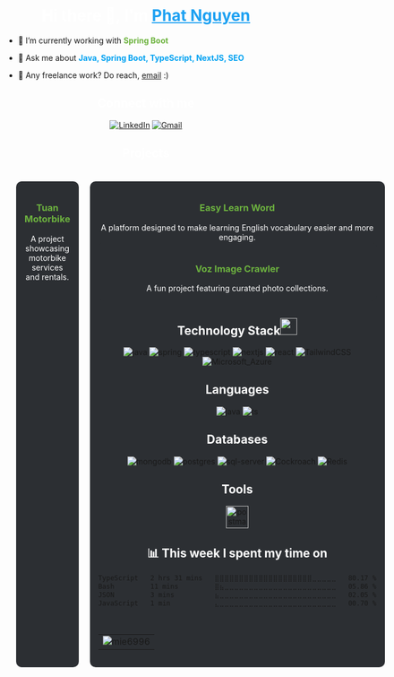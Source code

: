 

<h1 align="center" style="color: #ffffff;">Hi there 👋, I'm <a href="https://fb.com/mie6996" target="_blank" style="color: #1da1f2;">Phat Nguyen</a></h1>

- 🌱 I’m currently working with <span style="color: #6DB33F;">**Spring Boot**</span>

- 💬 Ask me about <span style="color: #00a1f1;">**Java, Spring Boot, TypeScript, NextJS, SEO**</span>
- 💼 Any freelance work? Do reach, <a href="mailto:nguyenxuanphat060301@gmail.com" style="color: #ea4335;">[email](mailto:nguyenxuanphat060301@gmail.com)</a> :)

<h2 align="center" style="color: #ffffff;">Connect with me</h2>
<div align="center">
    <a href="https://www.linkedin.com/in/nguyenxuanphat/"><img alt="LinkedIn"
            src="https://img.shields.io/badge/linkedin-%230077B5.svg?style=for-the-badge&logo=linkedin&logoColor=white" /></a>
    <a href="mailto:nguyenxuanphat060301@gmail.com"><img alt="Gmail"
            src="https://img.shields.io/badge/Gmail-D14836?style=for-the-badge&logo=gmail&logoColor=white" /></a>
</div>

<h2 align="center" style="color: #ffffff;">Projects</h2>
<div style="display: grid; grid-template-columns: repeat(2, 1fr); gap: 20px; padding: 20px; text-align: center;">
    <div style="background: #2c2f33; padding: 15px; border-radius: 10px;">
        <h3>
            <a href="https://tuanmotorbike.com" style="color: #6DB33F; font-weight: bold; text-decoration: none;">Tuan Motorbike</a>
        </h3>
        <p style="color: #ffffff; margin: 0;">A project showcasing motorbike services and rentals.</p>
<!--         <br>
        <a href="https://github.com/your-github-username/tuanmotorbike" target="_blank" style="color: #1da1f2;">View on GitHub</a>     -->
    </div>
    <div style="background: #2c2f33; padding: 15px; border-radius: 10px;">
        <h3>
            <a href="https://easylearnword.com" style="color: #6DB33F; font-weight: bold; text-decoration: none;">Easy Learn Word</a>
        </h3>
        <p style="color: #ffffff; margin: 0;">A platform designed to make learning English vocabulary easier and more engaging.</p>
<!--                 <br>
        <a href="https://github.com/your-github-username/tuanmotorbike" target="_blank" style="color: #1da1f2;">View on GitHub</a>     -->
    <div style="background: #2c2f33; padding: 15px; border-radius: 10px;">
        <h3>
            <a href="https://github.com/mie6996/voz-image-crawler" style="color: #6DB33F; font-weight: bold; text-decoration: none;">Voz Image Crawler</a>
        </h3>
        <p style="color: #ffffff; margin: 0;">A fun project featuring curated photo collections.</p>
        
    
</div>

<h2 align="center" style="color: #ffffff;">Technology Stack<img src="https://media.giphy.com/media/WUlplcMpOCEmTGBtBW/giphy.gif" width="30"></h2>
<div align="center">
    <img alt="java"
        src="https://img.shields.io/badge/Java-ED8B00?style=for-the-badge&logo=openjdk&logoColor=white" />
    <img alt="spring"
        src="https://img.shields.io/badge/Spring-6DB33F?style=for-the-badge&logo=spring&logoColor=white" />
    <img alt="typescript"
        src="https://img.shields.io/badge/typescript-%23007ACC.svg?style=for-the-badge&logo=typescript&logoColor=white" />
    <img alt="nextjs"
        src="https://img.shields.io/badge/next.js-000000?style=for-the-badge&logo=nextdotjs&logoColor=white" />
     <img alt="react" 
        src="https://img.shields.io/badge/React-20232A?style=for-the-badge&logo=react&logoColor=61DAFB" />
    <img alt="TailwindCSS"
        src="https://img.shields.io/badge/Tailwind_CSS-38B2AC?style=for-the-badge&logo=tailwind-css&logoColor=white" />
    <img alt="Microsoft_Azure"
        src="https://img.shields.io/badge/Microsoft_Azure-0089D6?style=for-the-badge&logo=microsoft-azure&logoColor=white" />
</div>

<h2 align="center" style="color: #ffffff;">Languages</h2>
<div align="center">
    <img alt="java"
        src="https://img.shields.io/badge/java-%23ED8B00.svg?style=for-the-badge&logo=java&logoColor=white" />
    <img alt="ts"
        src="https://img.shields.io/badge/TypeScript-007ACC?style=for-the-badge&logo=typescript&logoColor=white" />
</div>

<h2 align="center" style="color: #ffffff;">Databases</h2>
<div align="center">
    <img alt="mongodb"
        src="https://img.shields.io/badge/MongoDB-4EA94B?style=for-the-badge&logo=mongodb&logoColor=white" />
    <img alt="postgres"
        src="https://img.shields.io/badge/PostgreSQL-316192?style=for-the-badge&logo=postgresql&logoColor=white" />
    <img alt="sql-server"
        src="https://img.shields.io/badge/sqlserver-316192?style=for-the-badge&logo=sqlserver&logoColor=white" />
      <img alt="Cockroach"
        src="https://img.shields.io/badge/Cockroach%20Labs-6933FF?style=for-the-badge&logo=Cockroach%20Labs&logoColor=white" />
    <img alt="Redis"
        src="https://img.shields.io/badge/redis-%23DD0031.svg?style=for-the-badge&logo=redis&logoColor=white" />
</div>

<h2 align="center" style="color: #ffffff;">Tools</h2>
<div align="center">
    <a href="https://postman.com" target="_blank" rel="noreferrer">
        <img src="https://www.vectorlogo.zone/logos/getpostman/getpostman-icon.svg" alt="postman" width="40" height="40" />
    </a>
</div>

<h2 align="center" style="color: #ffffff;">📊 This week I spent my time on</h2>

<!--START_SECTION:waka-->

```txt
TypeScript   2 hrs 31 mins   ⣿⣿⣿⣿⣿⣿⣿⣿⣿⣿⣿⣿⣿⣿⣿⣿⣿⣿⣿⣿⣀⣀⣀⣀⣀   80.17 %
Bash         11 mins         ⣿⣦⣀⣀⣀⣀⣀⣀⣀⣀⣀⣀⣀⣀⣀⣀⣀⣀⣀⣀⣀⣀⣀⣀⣀   05.86 %
JSON         3 mins          ⣦⣀⣀⣀⣀⣀⣀⣀⣀⣀⣀⣀⣀⣀⣀⣀⣀⣀⣀⣀⣀⣀⣀⣀⣀   02.05 %
JavaScript   1 min           ⣄⣀⣀⣀⣀⣀⣀⣀⣀⣀⣀⣀⣀⣀⣀⣀⣀⣀⣀⣀⣀⣀⣀⣀⣀   00.70 %
```

<!--END_SECTION:waka-->
<br />
<table align="center">
    <tr>
        <td><img src="https://github-readme-stats.vercel.app/api?username=mie6996&show_icons=true&theme=dark&locale=en" alt="mie6996" /></td>
    </tr>
</table>
